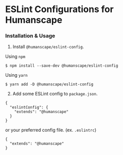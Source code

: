 # ESLint Configurations for Humanscape

### Installation & Usage

1. Install `@humanscape/eslint-config`.

Using `npm`

`$ npm install --save-dev @humanscape/eslint-config`

Using `yarn`

`$ yarn add -D @humanscape/eslint-config`

2. Add some ESLint config to `package.json`.

```
{
  "eslintConfig": {
    "extends": "@humanscape"
  }
}
```

or your preferred config file. (ex. `.eslintrc`)

```
{
  "extends": "@humanscape"
}
```
